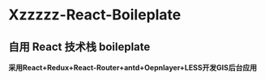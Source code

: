 # Xzzzzz-React-Boileplate

## 自用 React 技术栈 boileplate

**采用React+Redux+React-Router+antd+Oepnlayer+LESS开发GIS后台应用**

